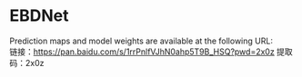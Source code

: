 # EBDNet

Prediction maps and model weights are available at the following URL:  
链接：https://pan.baidu.com/s/1rrPnlfVJhN0ahp5T9B_HSQ?pwd=2x0z 
提取码：2x0z
